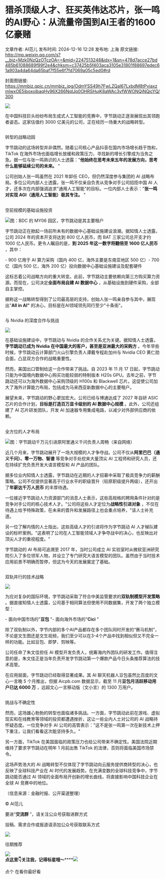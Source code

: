 # 猎杀顶级人才、狂买英伟达芯片，张一鸣的AI野心：从流量帝国到AI王者的1600亿豪赌

文章作者: AI范儿
发布时间: 2024-12-16 12:28
发布地: 上海
原文链接: http://mp.weixin.qq.com/s?__biz=Mzk0NzQzOTczOA==&mid=2247513248&idx=1&sn=478d7acce27bd485b61088689f99f2e4&chksm=c37425b5f403aca3105e31801f88697edec61a903a4da64da65baf7f55e6f7fd7069a05c5ed0#rd

封面图链接: https://mmbiz.qpic.cn/mmbiz_jpg/OdmYSS49h7FwLZQal67LxbdM8tPviaxzmlwxOE5iboxoibaqHy96X266NqIJp0OHRSHujK8aWAc3vfWWONQjNQicYQ/300

![](https://mmbiz.qpic.cn/mmbiz_jpg/OdmYSS49h7FwLZQal67LxbdM8tPviaxzmD6WQVOpr9ibvkgwAhcMic99Q5BQgpOsibQE0r8TNBGUja5roVYjQiag5wg/640?wx_fmt=jpeg&from=appmsg)

在中国科技巨头纷纷布局生成式人工智能的竞赛中，字节跳动正逐渐展现出其领跑者姿态。这家估值约 3000 亿美元的公司，正在经历一场重大的战略转型。

##

转型的战略动因

字节跳动的这场转型并非偶然。随着公司核心产品抖音在国内市场增长趋于饱和，TikTok
在海外市场也面临增长放缓和政策压力，寻找新的增长引擎成为当务之急。据一位与张一鸣熟识的人士透露："**他始终在思考未来五年的发展方向，思考什么能够延续公司的未来。**
"

公司创始人张一鸣虽然在 2021 年卸任 CEO，但仍然深度参与集团的 AI 战略布局。多位公司内部人士透露，张一鸣不仅亲自负责从竞争对手公司招揽中国 AI
人才，还多次在内部强调追求"通用人工智能"的目标。一位内部人士表示："**张一鸣对实现 AGI（通用人工智能）极其专注。** "

##

空前规模的基础设施投资

![](https://mmbiz.qpic.cn/mmbiz_jpg/OdmYSS49h7FwLZQal67LxbdM8tPviaxzm9LGJFtMaib5xIpA8ge3J5QYK5x4jvzyML0hMk37mmKCF5dt9qGFQbIQ/640?wx_fmt=jpeg&from=appmsg)图：BDC
的 MY06 园区，字节跳动是其主要租户

字节跳动正在掀起一场前所未有的数据中心基础设施建设浪潮。据知情人士透露，公司 2024 年的资本开支将达到 800 亿人民币，而 BAT 三家公司总开支才约
1000 亿人民币。更令人瞩目的是，**到 2025 年这一数字将翻倍至 1600 亿人民币** ，其中：

\- 900 亿用于 AI 算力采购（国内 400 亿，海外主要是东南亚地区 500 亿）\- 700 亿（国内 500 亿，海外 200
亿）投向数据中心基础设施建设及配套硬件

这标志着公司战略方向的重大转变。此前，字节跳动主要依赖向第三方购买算力资源。而现在，公司决定**全面布局自建 AI 数据中心**
，从基础设施到硬件采购，全部自主掌控。

据称这一战略转型得到了公司最高层的支持，创始人张一鸣亲自参与其中，展现出"**All in AI"** 的决心，目标是在AI领域领先同行至少"十条街"。

##

与 Nvidia 的深度合作与挑战

![](https://mmbiz.qpic.cn/mmbiz_jpg/OdmYSS49h7FwLZQal67LxbdM8tPviaxzmdgT81nee0OmT1fkGQ9YqzTFmiaGEeA9jSibiab1RnLeXvzpunpNWmxjHw/640?wx_fmt=jpeg)

在基础设施建设中，字节跳动与 Nvidia 的合作关系尤为关键。据知情人士透露，**字节跳动已成为 Nvidia
在中国最大的客户，甚至是亚洲最大的采购方** 。今年早些时候，字节跳动云计算部门火山引擎负责人谭戴专程赴加州与 Nvidia CEO
黄仁勋会面，凸显双方合作的战略重要性。

然而，美国出口管制给这一合作带来了挑战。自 2023 年 11 月 17 日起，字节跳动只能为中国境内数据中心购买功能较弱的特制版本 H20s
GPU。去年之前，字节跳动还可以为海外数据中心采购顶级的 H100s 和 Blackwell
芯片。这促使公司加大了海外计算能力布局，包括成为马来西亚新数据中心的主要租户。

展望未来，字节跳动的野心更加宏大。公司已经与博通达成了 2027 年自研 ASIC 芯片的合作计划，**目标是打造百万显卡级别的 AI 数据中心规模**
。此外，公司还组建了 AI 芯片研发团队，开发 AI 加速器专用集成电路，以减少对外部供应商的依赖。

##

全方位的人才布局

![](https://mmbiz.qpic.cn/mmbiz_jpg/OdmYSS49h7FwLZQal67LxbdM8tPviaxzm5KUzr7RZThlNneORPv9alD6zhLKAU7GicLHicqmvH0uddR5oiaXiaufdQA/640?wx_fmt=jpeg&from=appmsg)图：字节跳动千万元引进原阿里通义千问负责人周畅（来自网络）

近几个月来，字节跳动展开了一场大规模的人才争夺战。公司不仅从**阿里巴巴（通义千问）、零一万物、智谱** 等竞争对手处挖来大量顶尖 AI
工程师和研究人员，还在持续扩充负责开发大语言模型和 AI 产品的团队。

据多位业内知情人士透露，字节跳动在近期的人才招募中采取了极具竞争力的薪酬策略。公司不仅提供显著高于行业水平的职级晋升（较原职级提升两级），还开出了**年薪达千万人民币**
的丰厚待遇。

一位接近字节跳动人力资源部门的消息人士表示，这些高规格的聘用条件针对的是竞争对手公司的核心技术人才。"公司将这些人才定位为**战略性引进对象**
，不仅在待遇上给予特殊政策，在未来的晋升和发展路径上也会重点培养，"该人士补充道。

另一位了解内情的人士指出，这些高级人才的引进将作为字节跳动 AI
人才梯队建设的标杆案例。"这表明了公司在人工智能领域人才争夺战中的决心，也反映出对顶尖人才的重视程度。"

字节跳动的 AI 布局可追溯至 2017 年，当时公司成立 AI
实验室时从微软亚洲研究院引入了多位领军人物，并设立了专门研究大语言模型的团队。虽然由于当时技术应用前景不明确而暂停，但这为今天的发展奠定了基础。

##

双轨并行的技术战略

![](https://mmbiz.qpic.cn/mmbiz_jpg/OdmYSS49h7FwLZQal67LxbdM8tPviaxzmnTLXWA3tIdAw84ajzUdvnGd1hojNgrmM7s43SKqsUnY8npZhlsKtIA/640?wx_fmt=jpeg&from=appmsg)

为应对复杂的国际环境，字节跳动采取了符合中美监管要求的**双轨制模型开发策略**
。据直接知情人士透露，公司基于相同算法但使用不同数据集，开发了两个独立模型：

\- 面向中国市场的"**豆包** "\- 面向海外市场的"**Cici** "

除了双轨制以外，字节内部的多个AI产品都存在多个团队同时开发的“赛马机制”，不论是文生图还是文生视频，我们至少可以在3-4个产品中找到相似但又不完全一样的功能。比如豆包、即梦、剪映等。

公司任命了朱文佳担任 AI 模型开发负责人，统筹海内外团队的研发工作。值得注意的是，朱文佳正是当年负责开发字节跳动第一个爆款产品今日头条推荐算法的技术高管。

在应用层面，字节跳动已经取得显著成果。其 AI 聊天机器人豆包虽然比百度的文心一言晚 5 个月推出，但据 Aicpb.com 数据显示，截至 11
月**豆包月活跃移动用户已达 6000 万** ，远超文心一言移动版（文小言）的 1300 万用户。

##

挑战与不确定性

然而，这场雄心勃勃的转型也面临诸多挑战。一方面，字节跳动此前在游戏、虚拟现实和在线教育等领域的投资都遭遇挫折，这让一些业内人士对公司的 AI
战略持怀疑态度。一位竞争对手 AI 公司的高管表示："这不是张一鸣第一次在新技术上押下重注，让我们看看这次能坚持多久。"

另一方面，TikTok 在美国面临的政策压力也给公司带来不确定性。美国法院近期维持了要求字节跳动在明年 1 月前出售 TikTok
的法律，否则将面临美国市场禁令。

这场声势浩大的 AI 战略转型不仅体现了字节跳动向云服务提供商转型的决心，也反映了全球科技产业在 AI
时代的发展趋势。在充满变数的全球科技竞争中，字节跳动能否通过 AI 领域的全面布局开创新的增长曲线，将直接影响中国科技企业在全球 AI 竞赛中的地位。

（信息来源：金融时报、公开渠道整理）

© AI范儿

要进“**交流群** ”，请关注公众号获取进群方式  

投稿、需求合作或报道请添加公众号获取联系方式

  

![](https://mmbiz.qpic.cn/mmbiz_png/jQ6ug9koOG1xmSfTsV5G7Esfx2kLWrCf3lKiaRqFlcW7hpcbNMe6olqW5xS5bian0jeXVKBRymmDId2tFVT30Law/640?wx_fmt=png)

往期推荐

![](https://mmbiz.qpic.cn/mmbiz_png/dn7MoMtZsWwI0fyvNnc5tekZfIoHf3A7gEgeI06O7dJOQzCGdos3ImQaJAbzkPkuk88ulibbtBXCdgicvZ8ezPYQ/640?wx_fmt=png)  
**点这里👇关注我，记得标星哦～******![](https://mmbiz.qpic.cn/mmbiz_png/7mYNibgIry73PaOOvZMtx3j0HKkjnhoMSynVaJVict8XuLgbe9MibOKdd6jcIw8qnWMic8Vw3ylviaxOLlvauFht3Gw/640?from=appmsg&wx_fmt=png)

点个 在看你最好看

  

